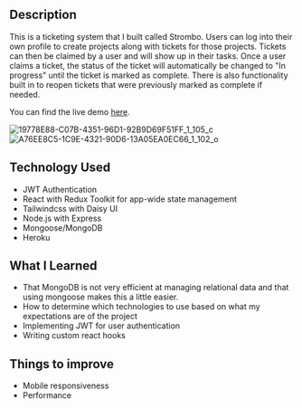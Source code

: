 
## Description

This is a ticketing system that I built called Strombo. Users can log into their own profile to create projects along with tickets for those projects. Tickets can then be claimed by a user and will show up in their tasks. Once a user claims a ticket, the status of the ticket will automatically be changed to "In progress" until the ticket is marked as complete. There is also functionality built in to reopen tickets that were previously marked as complete if needed.

You can find the live demo [here](www.frisco-clothing-dept.onrender.com).

	

![19778E88-C07B-4351-96D1-92B9D69F51FF_1_105_c](https://user-images.githubusercontent.com/20804531/234597293-71d32c55-503d-4e1b-9705-6453e360d157.jpeg)
![A76EE8C5-1C9E-4321-90D6-13A05EA0EC66_1_102_o](https://user-images.githubusercontent.com/20804531/234597346-660805e0-3a0f-4546-acd0-69a0ba8b0313.jpeg)




## Technology Used

- JWT Authentication
- React with Redux Toolkit for app-wide state management
- Tailwindcss with Daisy UI
- Node.js with Express
- Mongoose/MongoDB 
- Heroku

## What I Learned

- That MongoDB is not very efficient at managing relational data and that using mongoose makes this a little easier.
- How to determine which technologies to use based on what my expectations are of the project
- Implementing JWT for user authentication
- Writing custom react hooks

## Things to improve

- Mobile responsiveness
- Performance
